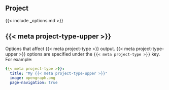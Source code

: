 ## Project

{{< include _options.md >}}

## {{< meta project-type-upper >}}

Options that affect {{< meta project-type >}} output. {{< meta project-type-upper >}} options are specified under the `{{< meta project-type >}}` key. For example:

```{.yaml filename="_quarto.yml"}
{{< meta project-type >}}:
  title: "My {{< meta project-type-upper >}}"
  image: opengraph.png
  page-navigation: true
```
